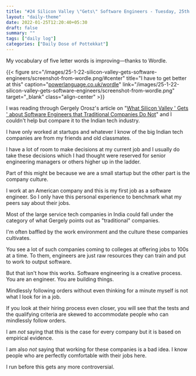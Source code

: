 ```yaml
---
title: "#24 Silicon Valley \"Gets\" Software Engineers - Tuesday, 25th January 2022"
layout: "daily-theme"
date: 2022-01-25T12:20:40+05:30
draft: false
summary: ""
tags: ["daily log"]
categories: ["Daily Dose of Pottekkat"]
---
```


My vocabulary of five letter words is improving—thanks to Wordle.

{{< figure src="/images/25-1-22-silicon-valley-gets-software-engineers/screenshot-from-wordle.png/#center" title="I have to get better at this" caption="[powerlanguage.co.uk/wordle](https://www.powerlanguage.co.uk/wordle/)" link="/images/25-1-22-silicon-valley-gets-software-engineers/screenshot-from-wordle.png" target="_blank" class="align-center" >}}

I was reading through Gergely Orosz's article on "[What Silicon Valley ' Gets ' about Software Engineers that Traditional Companies Do Not](https://blog.pragmaticengineer.com/what-silicon-valley-gets-right-on-software-engineers/)" and I couldn't help but compare it to the Indian tech industry.

I have only worked at startups and whatever I know of the big Indian tech companies are from my friends and old classmates.

I have a lot of room to make decisions at my current job and I usually do take these decisions which I had thought were reserved for senior engineering managers or others higher up in the ladder.

Part of this might be because we are a small startup but the other part is the company culture.

I work at an American company and this is my first job as a software engineer. So I only have this personal experience to benchmark what my peers say about their jobs.

Most of the large service tech companies in India could fall under the category of what Gergely points out as "traditional" companies.

I'm often baffled by the work environment and the culture these companies cultivates.

You see a lot of such companies coming to colleges at offering jobs to 100s at a time. To them, engineers are just raw resources they can train and put to work to output software.

But that isn't how this works. Software engineering is a creative process. You are an engineer. You are building things.

Mindlessly following orders without even thinking for a minute myself is not what I look for in a job.

If you look at their hiring process even closer, you will see that the tests and the qualifying criteria are skewed to accommodate people who can mindlessly follow orders.

I am _not_ saying that this is the case for every company but it is based on empirical evidence.

I am also _not_ saying that working for these companies is a bad idea. I know people who are perfectly comfortable with their jobs here.

I run before this gets any more controversial.
